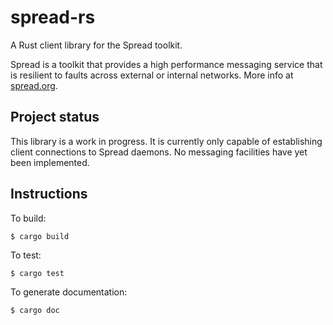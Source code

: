 # spread-rs

A Rust client library for the Spread toolkit.

Spread is a toolkit that provides a high performance messaging service
that is resilient to faults across external or internal networks. More
info at [spread.org](http://www.spread.org/).

## Project status

This library is a work in progress. It is currently only capable of
establishing client connections to Spread daemons. No messaging
facilities have yet been implemented.

## Instructions

To build:

    $ cargo build

To test:

    $ cargo test

To generate documentation:

    $ cargo doc
